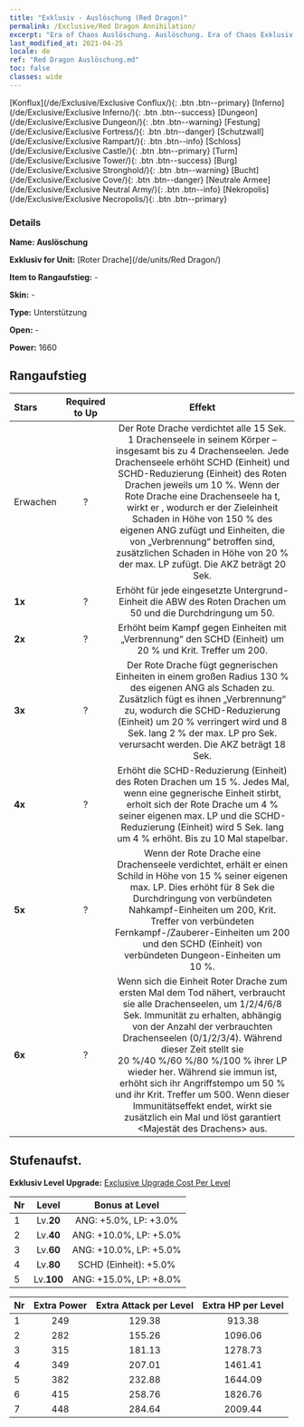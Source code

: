 ```yaml
---
title: "Exklusiv - Auslöschung (Red Dragon)"
permalink: /Exclusive/Red Dragon Annihilation/
excerpt: "Era of Chaos Auslöschung. Auslöschung. Era of Chaos Exklusiv Auslöschung. Roter Drache Exklusiv."
last_modified_at: 2021-04-25
locale: de
ref: "Red Dragon Auslöschung.md"
toc: false
classes: wide
---
```

 [Konflux](/de/Exclusive/Exclusive Conflux/){: .btn .btn--primary} [Inferno](/de/Exclusive/Exclusive Inferno/){: .btn .btn--success} [Dungeon](/de/Exclusive/Exclusive Dungeon/){: .btn .btn--warning} [Festung](/de/Exclusive/Exclusive Fortress/){: .btn .btn--danger} [Schutzwall](/de/Exclusive/Exclusive Rampart/){: .btn .btn--info} [Schloss](/de/Exclusive/Exclusive Castle/){: .btn .btn--primary} [Turm](/de/Exclusive/Exclusive Tower/){: .btn .btn--success} [Burg](/de/Exclusive/Exclusive Stronghold/){: .btn .btn--warning} [Bucht](/de/Exclusive/Exclusive Cove/){: .btn .btn--danger} [Neutrale Armee](/de/Exclusive/Exclusive Neutral Army/){: .btn .btn--info} [Nekropolis](/de/Exclusive/Exclusive Necropolis/){: .btn .btn--primary} 

### Details
 **Name: Auslöschung** 

 **Exklusiv for Unit:** [Roter Drache](/de/units/Red Dragon/) 

 **Item to Rangaufstieg:** -

 **Skin:** -

 **Type:** Unterstützung

 **Open:** -

 **Power:** 1660

## Rangaufstieg

  |     Stars    |  Required to Up | Effekt |
  |:-------------|:---------------:|:---------------:|
  |  Erwachen  | ? | <Drachenseele> Der Rote Drache verdichtet alle 15 Sek. 1 Drachenseele in seinem Körper – insgesamt bis zu 4 Drachenseelen. Jede Drachenseele erhöht SCHD (Einheit) und SCHD-Reduzierung (Einheit) des Roten Drachen jeweils um 10 %. Wenn der Rote Drache eine Drachenseele ha t, wirkt er <Infernoflamme>, wodurch er der Zieleinheit Schaden in Höhe von 150 % des eigenen ANG zufügt und Einheiten, die von „Verbrennung“ betroffen sind, zusätzlichen Schaden in Höhe von 20 % der max. LP zufügt. Die AKZ beträgt 20 Sek. |
  | **1x** <i class="fas fa-star"/> | ? | Erhöht für jede eingesetzte Untergrund-Einheit die ABW des Roten Drachen um 50 und die Durchdringung um 50. |
  | **2x** <i class="fas fa-star"/> | ? | Erhöht beim Kampf gegen Einheiten mit „Verbrennung“ den SCHD (Einheit) um 20 % und Krit. Treffer um 200. |
  | **3x** <i class="fas fa-star"/> | ? | <Drachenflamme> Der Rote Drache fügt gegnerischen Einheiten in einem großen Radius 130 % des eigenen ANG als Schaden zu. Zusätzlich fügt es ihnen „Verbrennung“ zu, wodurch die SCHD-Reduzierung (Einheit) um 20 % verringert wird und 8 Sek. lang 2 % der max. LP pro Sek. verursacht werden. Die AKZ beträgt 18 Sek. |
  | **4x** <i class="fas fa-star"/> | ? | Erhöht die SCHD-Reduzierung (Einheit) des Roten Drachen um 15 %. Jedes Mal, wenn eine gegnerische Einheit stirbt, erholt sich der Rote Drache um 4 % seiner eigenen max. LP und die SCHD-Reduzierung (Einheit) wird 5 Sek. lang um 4 % erhöht. Bis zu 10 Mal stapelbar. |
  | **5x** <i class="fas fa-star"/> | ? | Wenn der Rote Drache eine Drachenseele verdichtet, erhält er einen Schild in Höhe von 15 % seiner eigenen max. LP. Dies erhöht für 8 Sek die Durchdringung von verbündeten Nahkampf-Einheiten um 200, Krit. Treffer von verbündeten Fernkampf-/Zauberer-Einheiten um 200 und den SCHD (Einheit) von verbündeten Dungeon-Einheiten um 10 %. |
  | **6x** <i class="fas fa-star"/> | ? | <Brennende Wiedergeburt> Wenn sich die Einheit Roter Drache zum ersten Mal dem Tod nähert, verbraucht sie alle Drachenseelen, um 1/2/4/6/8 Sek. Immunität zu erhalten, abhängig von der Anzahl der verbrauchten Drachenseelen (0/1/2/3/4). Während dieser Zeit stellt sie 20 %/40 %/60 %/80 %/100 % ihrer LP wieder her. Während sie immun ist, erhöht sich ihr Angriffstempo um 50 % und ihr Krit. Treffer um 500. Wenn dieser Immunitätseffekt endet, wirkt sie zusätzlich ein Mal <Tosende Feuersbrunst> und löst garantiert <Majestät des Drachens> aus. |


## Stufenaufst.
 **Exklusiv Level Upgrade:** [Exclusive Upgrade Cost Per Level](/Exclusive/ExclusiveUpgradeCostPerLevel/)

  |  Nr  |   Level  | Bonus at Level |
  |:-----|:--------:|:--------------:|
  | 1 | Lv.**20** | ANG: +5.0%, LP: +3.0% |
  | 2 | Lv.**40** | ANG: +10.0%, LP: +5.0% |
  | 3 | Lv.**60** | ANG: +10.0%, LP: +5.0% |
  | 4 | Lv.**80** | SCHD (Einheit): +5.0% |
  | 5 | Lv.**100** | ANG: +15.0%, LP: +8.0% |


  |  Nr  |  Extra Power | Extra Attack per Level | Extra HP per Level |
  |:-----|:--------:|:--------:|:--------:|
  | 1 | 249 | 129.38 | 913.38 |
  | 2 | 282 | 155.26 | 1096.06 |
  | 3 | 315 | 181.13 | 1278.73 |
  | 4 | 349 | 207.01 | 1461.41 |
  | 5 | 382 | 232.88 | 1644.09 |
  | 6 | 415 | 258.76 | 1826.76 |
  | 7 | 448 | 284.64 | 2009.44 |


